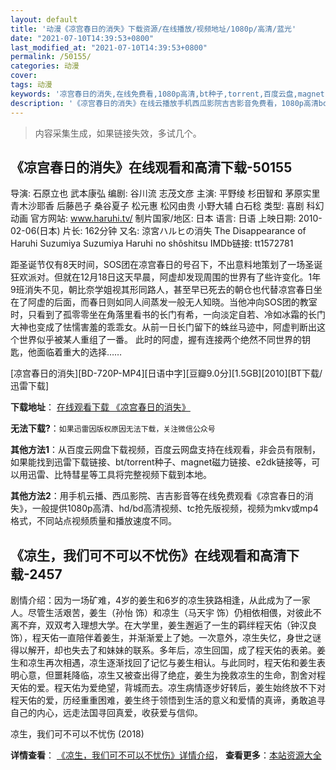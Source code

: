 ```yaml
---
layout: default
title: '动漫《凉宫春日的消失》下载资源/在线播放/视频地址/1080p/高清/蓝光'
date: "2021-07-10T14:39:53+0800"
last_modified_at: "2021-07-10T14:39:53+0800"
permalink: /50155/
categories: 动漫
cover:
tags: 动漫
keywords: '凉宫春日的消失,在线免费看,1080p高清,bt种子,torrent,百度云盘,magnet,磁力链,迅雷下载资源'
description: '《凉宫春日的消失》在线云播放手机西瓜影院吉吉影音免费看，1080p高清bd/hd未删减完整版和tc抢先枪版，mkv/mp4格式，附带bt/torrent种子、magnet/磁力链、百度云盘、网盘资源迅雷下载链接'
---
```


>内容采集生成，如果链接失效，多试几个。


## 《凉宫春日的消失》在线观看和高清下载-50155

导演: 石原立也 武本康弘 编剧: 谷川流 志茂文彦 主演: 平野绫 杉田智和 茅原实里 青木沙耶香 后藤邑子 桑谷夏子 松元惠 松冈由贵 小野大辅 白石稔 类型: 喜剧 科幻 动画 官方网站: www.haruhi.tv/ 制片国家/地区: 日本 语言: 日语 上映日期: 2010-02-06(日本) 片长: 162分钟 又名: 涼宮ハルヒの消失 The Disappearance of Haruhi Suzumiya Suzumiya Haruhi no shôshitsu IMDb链接: tt1572781

距圣诞节仅有8天时间，SOS团在凉宫春日的号召下，不出意料地策划了一场圣诞狂欢派对。但就在12月18日这天早晨，阿虚却发现周围的世界有了些许变化。1年9班消失不见，朝比奈学姐视其形同路人，甚至早已死去的朝仓也代替凉宫春日坐在了阿虚的后面，而春日则如同人间蒸发一般无人知晓。当他冲向SOS团的教室时，只看到了孤零零坐在角落里看书的长门有希，一向淡定自若、冷如冰霜的长门大神也变成了怯懦害羞的乖乖女。从前一日长门留下的蛛丝马迹中，阿虚判断出这个世界似乎被某人重组了一番。 此时的阿虚，握有连接两个绝然不同世界的钥匙，他面临着重大的选择……


[凉宫春日的消失][BD-720P-MP4][日语中字][豆瓣9.0分][1.5GB][2010][BT下载/迅雷下载]

**下载地址**： [在线观看下载 《凉宫春日的消失》](https://www.btdx8.com/torrent/the_disappearance_of_haruhi_suzumiya_2010.html) 


**无法下载?**：`如果迅雷因版权原因无法下载，关注微信公众号 `

**其他方法1**：从百度云网盘下载视频，百度云网盘支持在线观看，非会员有限制，如果能找到迅雷下载链接、bt/torrent种子、magnet磁力链接、e2dk链接等，可以用迅雷、比特彗星等工具将完整视频下载到本地。

**其他方法2**：用手机云播、西瓜影院、吉吉影音等在线免费观看《凉宫春日的消失》，一般提供1080p高清、hd/bd高清视频、tc抢先版视频，视频为mkv或mp4格式，不同站点视频质量和播放速度不同。


## 《凉生，我们可不可以不忧伤》在线观看和高清下载-2457

剧情介绍：因为一场矿难，4岁的姜生和6岁的凉生狭路相逢，从此成为了一家人。尽管生活艰苦，姜生（孙怡 饰）和凉生（马天宇 饰）仍相依相偎，对彼此不离不弃，双双考入理想大学。在大学里，姜生邂逅了一生的羁绊程天佑（钟汉良 饰），程天佑一直陪伴着姜生，并渐渐爱上了她。一次意外，凉生失忆，身世之谜得以解开，却也失去了和妹妹的联系。多年后，凉生回国，成了程天佑的表弟。姜生和凉生再次相遇，凉生逐渐找回了记忆与姜生相认。与此同时，程天佑和姜生表明心意，但噩耗降临，凉生又被查出得了绝症，姜生为挽救凉生的生命，割舍对程天佑的爱。程天佑为爱绝望，背城而去。凉生病情逐步好转后，姜生始终放不下对程天佑的爱，历经重重困难，姜生终于领悟到生活的意义和爱情的真谛，勇敢追寻自己的内心，远走法国寻回真爱，收获爱与信仰。


凉生，我们可不可以不忧伤 (2018)

**详情查看**： [《凉生，我们可不可以不忧伤》详情介绍](/movie/2457/)， **查看更多**：[本站资源大全](/movie/t/all/)

